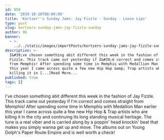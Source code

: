 ```yaml
---
id: 950
date: '2019-10-20T00:00:00'
title: 'Kortzer''s Sunday Jams: Jay Fizzle - Sunday - Loose Lips'
type: post
slug: kortzers-sunday-jams-jay-fizzle-sunday
author: 96
banner:
  - >-
    ../../static/images/importPosts/kortzers-sunday-jams-jay-fizzle-sunday/image950.jpeg
description: >-
  I&#39;ve chosen something abit different this week in the fashion of Jay
  Fizzle. This track came out yesterday if I&#39;m correct and comes straight
  from Memphis! After spending some time in Memphis with Medallion Man earlier
  this year I came across quite a few new Hip Hop &amp; Trap artists who are
  killing it in [...]Read More...
published: true
tags: []
---
```

I've chosen something abit different this week in the fashion of Jay Fizzle. This track came out yesterday if I'm correct and comes straight from Memphis! After spending some time in Memphis with Medallion Man earlier this year I came across quite a few new Hip Hop & Trap artists who are killing it in the city and continuing its long standing musical heritage. The tune is a real viber and is carried along by a poppin' head knockin' beat that makes you simply wanna get up and move. The albums out on Young Dolph's Paper Route Empire and is well worth a check!